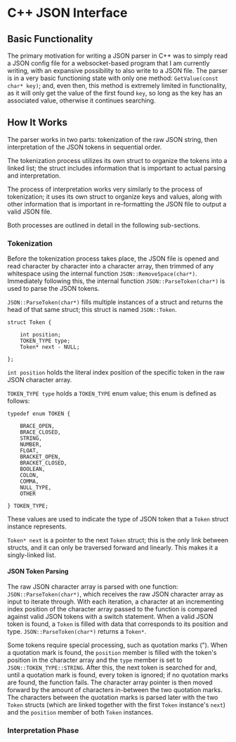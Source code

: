 # C++ JSON Interface

## Basic Functionality

The primary motivation for writing a JSON parser in C++ was to simply read a JSON config file for a websocket-based program that I am currently writing, with an expansive possibility to also write to a JSON file. The parser is in a very basic functioning state with only one method: `GetValue(const char* key)`; and, even then, this method is extremely limited in functionality, as it will only get the value of the first found `key`, so long as the key has an associated value, otherwise it continues searching.

## How It Works

The parser works in two parts: tokenization of the raw JSON string, then interpretation of the JSON tokens in sequential order.

The tokenization process utilizes its own struct to organize the tokens into a linked list; the struct includes information that is important to actual parsing and interpretation.

The process of interpretation works very similarly to the process of tokenization; it uses its own struct to organize keys and values, along with other information that is important in re-formatting the JSON file to output a valid JSON file.

Both processes are outlined in detail in the following sub-sections.

### Tokenization

Before the tokenization process takes place, the JSON file is opened and read character by character into a character array, then trimmed of any whitespace using the internal function `JSON::RemoveSpace(char*)`. Immediately following this, the internal function `JSON::ParseToken(char*)` is used to parse the JSON tokens.

`JSON::ParseToken(char*)` fills multiple instances of a struct and returns the head of that same struct; this struct is named `JSON::Token`.

```
struct Token {
	
	int position;
	TOKEN_TYPE type;
	Token* next - NULL;
	
};
```

`int position` holds the literal index position of the specific token in the raw JSON character array.

`TOKEN_TYPE type` holds a `TOKEN_TYPE` enum value; this enum is defined as follows:

```
typedef enum TOKEN {

	BRACE_OPEN,
	BRACE_CLOSED,
	STRING,
	NUMBER,
	FLOAT,
	BRACKET_OPEN,
	BRACKET_CLOSED,
	BOOLEAN,
	COLON,
	COMMA,
	NULL_TYPE,
	OTHER
	
} TOKEN_TYPE;
```

These values are used to indicate the type of JSON token that a `Token` struct instance represents.

`Token* next` is a pointer to the next `Token` struct; this is the only link between structs, and it can only be traversed forward and linearly. This makes it a singly-linked list.

#### JSON Token Parsing

The raw JSON character array is parsed with one function: `JSON::ParseToken(char*)`, which receives the raw JSON character array as input to iterate through. With each iteration, a character at an incrementing index position of the character array passed to the function is compared against valid JSON tokens with a switch statement. When a valid JSON token is found, a `Token` is filled with data that corresponds to its position and type. `JSON::ParseToken(char*)` returns a `Token*`.

Some tokens require special processing, such as quotation marks ("). When a quotation mark is found, the `position` member is filled with the token's position in the character array and the `type` member is set to `JSON::TOKEN_TYPE::STRING`. After this, the next token is searched for and, until a quotation mark is found, every token is ignored; if no quotation marks are found, the function fails. The character array pointer is then moved forward by the amount of characters in-between the two quotation marks. The characters between the quotation marks is parsed later with the two `Token` structs (which are linked together with the first `Token` instance's `next`) and the `position` member of both `Token` instances.

### Interpretation Phase